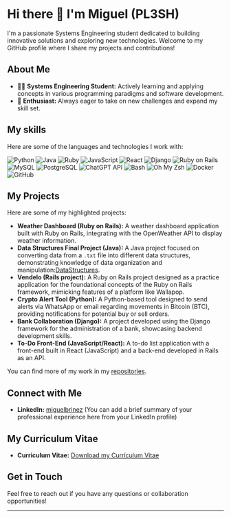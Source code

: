 # Hi there 👋 I'm Miguel (PL3SH)

I'm a passionate Systems Engineering student dedicated to building innovative solutions and exploring new technologies. Welcome to my GitHub profile where I share my projects and contributions!

## About Me

- 👨‍💻 **Systems Engineering Student:** Actively learning and applying concepts in various programming paradigms and software development.
- 🚀 **Enthusiast:** Always eager to take on new challenges and expand my skill set.

## My skills 

Here are some of the languages and technologies I work with:

![Python](https://img.shields.io/badge/Python-3776AB?style=for-the-badge&logo=python&logoColor=white)
![Java](https://img.shields.io/badge/Java-007396?style=for-the-badge&logo=java&logoColor=white)
![Ruby](https://img.shields.io/badge/Ruby-CC342D?style=for-the-badge&logo=ruby&logoColor=white)
![JavaScript](https://img.shields.io/badge/JavaScript-F7DF1E?style=for-the-badge&logo=javascript&logoColor=black)
![React](https://img.shields.io/badge/React-61DAFB?style=for-the-badge&logo=react&logoColor=black)
![Django](https://img.shields.io/badge/Django-092E20?style=for-the-badge&logo=django&logoColor=white)
![Ruby on Rails](https://img.shields.io/badge/Ruby%20on%20Rails-CC0000?style=for-the-badge&logo=rubyonrails&logoColor=white)
![MySQL](https://img.shields.io/badge/MySQL-4479A1?style=for-the-badge&logo=mysql&logoColor=white)
![PostgreSQL](https://img.shields.io/badge/PostgreSQL-316192?style=for-the-badge&logo=postgresql&logoColor=white)
![ChatGPT API](https://img.shields.io/badge/ChatGPT_API-74AA9C?style=for-the-badge&logo=openai&logoColor=white)
![Bash](https://img.shields.io/badge/Bash-4EAA25?style=for-the-badge&logo=gnubash&logoColor=white)
![Oh My Zsh](https://img.shields.io/badge/Oh%20My%20Zsh-4288D6?style=for-the-badge&logo=zsh&logoColor=white)
![Docker](https://img.shields.io/badge/Docker-2496ED?style=for-the-badge&logo=docker&logoColor=white)
![GitHub](https://img.shields.io/badge/GitHub-181717?style=for-the-badge&logo=github&logoColor=white)

## My Projects

Here are some of my highlighted projects:

* **Weather Dashboard (Ruby on Rails):** A weather dashboard application built with Ruby on Rails, integrating with the OpenWeather API to display weather information.
* **Data Structures Final Project (Java):** A Java project focused on converting data from a `.txt` file into different data structures, demonstrating knowledge of data organization and manipulation:[DataStructures](https://github.com/PL3SH/ProyectoFinalEstructuraDeDatos).
* **Vendelo (Rails project):** A Ruby on Rails project designed as a practice application for the foundational concepts of the Ruby on Rails framework, mimicking features of a platform like Wallapop.
* **Crypto Alert Tool (Python):** A Python-based tool designed to send alerts via WhatsApp or email regarding movements in Bitcoin (BTC), providing notifications for potential buy or sell orders.
* **Bank Collaboration (Django):** A project developed using the Django framework for the administration of a bank, showcasing backend development skills.
* **To-Do Front-End (JavaScript/React):** A to-do list application with a front-end built in React (JavaScript) and a back-end developed in Rails as an API.

You can find more of my work in my [repositories](https://github.com/PL3SH?tab=repositories).

## Connect with Me

-   **LinkedIn:** [miguelbrinez](https://www.linkedin.com/in/miguelbrinez/) (You can add a brief summary of your professional experience here from your LinkedIn profile)

## My Curriculum Vitae
 -   **Curriculum Vitae:** [Download my Currículum Vitae](https://drive.google.com/file/d/1NP6Fo3IcLi0L-GWU4FXRY5OvEIfCDjHS/view?usp=sharing)


## Get in Touch

Feel free to reach out if you have any questions or collaboration opportunities!

---
